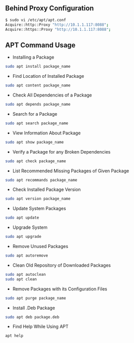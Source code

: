 ## Behind Proxy Configuration
```bash
$ sudo vi /etc/apt/apt.conf
Acquire::http::Proxy "http://10.1.1.117:8088";
Acquire::https::Proxy "http://10.1.1.117:8088";
```

## APT Command Usage
+ Installing a Package
```bash
sudo apt install package_name
```
+ Find Location of Installed Package
```bash
sudo apt content package_name
```
+ Check All Dependencies of a Package
```bash
sudo apt depends package_name
```
+ Search for a Package
```bash
sudo apt search package_name
```
+ View Information About Package
```bash
sudo apt show package_name
```
+ Verify a Package for any Broken Dependencies
```bash
sudo apt check package_name
```
+ List Recommended Missing Packages of Given Package
```bash
sudo apt recommands package_name
```
+ Check Installed Package Version
```bash
sudo apt version package_name
```
+ Update System Packages
```bash
sudo apt update
```
+ Upgrade System
```bash
sudo apt upgrade
```
+ Remove Unused Packages
```bash
sudo apt autoremove
```
+ Clean Old Repository of Downloaded Packages
```bash
sudo apt autoclean
sudo apt clean
```
+ Remove Packages with its Configuration Files
```bash
sudo apt purge package_name
```
+ Install .Deb Package
```bash
sudo apt deb package.deb
```
+ Find Help While Using APT
```bash
apt help
```
